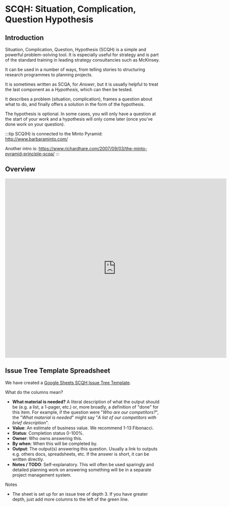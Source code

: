 # SCQH: Situation, Complication, Question Hypothesis

## Introduction

Situation, Complication, Question, Hypothesis (SCQH) is a simple and powerful problem-solving tool. It is especially useful for strategy and is part of the standard training in leading strategy consultancies such as McKinsey.

It can be used in a number of ways, from telling stories to structuring research programmes to planning projects.

It is sometimes written as SCQA, for *Answer*, but it is usually helpful to treat the last component as a *Hypothesis*, which can then be tested.

It describes a problem (situation, complication), frames a question about what to do, and finally offers a solution in the form of the hypothesis.

The hypothesis is optional. In some cases, you will only have a question at the start of your work and a hypothesis will only come later (once you’ve done work on your question).

:::tip
SCQ(H) is connected to the Minto Pyramid: http://www.barbaraminto.com/

Another intro is: https://www.richardhare.com/2007/09/03/the-minto-pyramid-principle-scqa/
:::

## Overview

<iframe src="https://docs.google.com/presentation/d/e/2PACX-1vQkKvJKmIZVK5Nou237pUs-v7yA67NT7UBp61ygYcZoLIiqamQldfFNby-vmZTzgiUJAT05zfEOWw8x/embed?start=false&loop=false&delayms=3000" frameborder="0" width="720" height="583" allowfullscreen="true" mozallowfullscreen="true" webkitallowfullscreen="true"></iframe>

## Issue Tree Template Spreadsheet

We have created a [Google Sheets SCQH Issue Tree Template][issue-tree-tmpl].

[issue-tree-tmpl]: https://docs.google.com/spreadsheets/d/1oqtKoSW11eRw6HJ5RtDkJTKIyUskNqqlJ7ca9SPvvWE/edit?usp=sharing

What do the columns mean?

* **What material is needed?** A literal description of what the output should be (e.g. a list, a 1-pager, etc.) or, more broadly, a definition of "done" for this item. For example, if the question were "*Who are our competitors?*", the "*What material is needed*" might say "*A list of our competitors with brief description*".
* **Value**: An estimate of business value. We recommend 1-13 Fibonacci.
* **Status**: Completion status 0-100%.
* **Owner**: Who owns answering this.
* **By when**: When this will be completed by.
* **Output**: The output(s) answering this question. Usually a link to outputs e.g. others docs, spreadsheets, etc. If the answer is short, it can be written directly.
* **Notes / TODO**: Self-explanatory. This will often be used sparingly and detailed planning work on answering something will be in a separate project management system.

Notes

* The sheet is set up for an issue tree of depth 3. If you have greater depth, just add more columns to the left of the green line.
